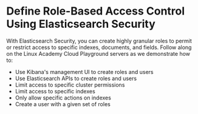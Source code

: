 # Define Role-Based Access Control Using Elasticsearch Security

With Elasticsearch Security, you can create highly granular roles to permit or restrict access to specific indexes, documents, and fields. Follow along on the Linux Academy Cloud Playground servers as we demonstrate how to:

- Use Kibana's management UI to create roles and users
- Use Elasticsearch APIs to create roles and users
- Limit access to specific cluster permissions
- Limit access to specific indexes
- Only allow specific actions on indexes
- Create a user with a given set of roles